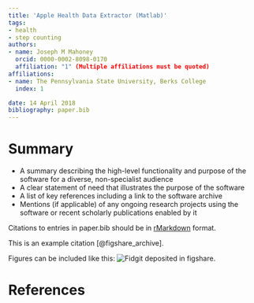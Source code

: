 ```yaml
---
title: 'Apple Health Data Extractor (Matlab)'
tags:
- health
- step counting
authors:
- name: Joseph M Mahoney
  orcid: 0000-0002-8098-0170
  affiliation: "1" (Multiple affiliations must be quoted)
affiliations:
- name: The Pennsylvania State University, Berks College
  index: 1

date: 14 April 2018
bibliography: paper.bib
---
```


# Summary

- A summary describing the high-level functionality and purpose of the software
for a diverse, non-specialist audience
- A clear statement of need that illustrates the purpose of the software
- A list of key references including a link to the software archive
- Mentions (if applicable) of any ongoing research projects using the software
or recent scholarly publications enabled by it

Citations to entries in paper.bib should be in
[rMarkdown](http://rmarkdown.rstudio.com/authoring_bibliographies_and_citations.html)
format.

This is an example citation [@figshare_archive].

Figures can be included like this: ![Fidgit deposited in figshare.](figshare_article.png)

# References